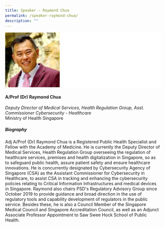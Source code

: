 ```yaml
---
title: Speaker – Raymond Chua
permalink: /speaker-raymond-chua/
description: ""
---
```

![](/images/Speakers/Raymond%20Chua.jpg)

#### **A/Prof (Dr) Raymond Chua**

*Deputy Director of Medical Services, Health Regulation Group, Asst. Commissioner Cybersecurity - Healthcare*  
Ministry of Health Singapore

##### **Biography**
Adj A/Prof (Dr) Raymond Chua is a Registered Public Health Specialist and Fellow with the Academy of Medicine. He is currently the Deputy Director of Medical Services, Health Regulation Group overseeing the regulation of healthcare services, premises and health digitalization in Singapore, so as to safeguard public health, assure patient safety and ensure healthcare innovations.
He is concurrently designated by Cybersecurity Agency of Singapore (CSA) as the Assistant Commissioner for Cybersecurity in Healthcare, to assist CSA in tracking and enhancing the cybersecurity policies relating to Critical Information Infrastructures and medical devices in Singapore. Raymond also chairs PSD's Regulatory Advisory Group since October 2019 to provide guidance and broad direction in the use of regulatory tools and capability development of regulators in the public service.
Besides these, he is also a Council Member of the Singapore Medical Council and Singapore Accreditation Council, as well as an Adjunct Associate Professor Appointment to Saw Swee Hock School of Public Health.
